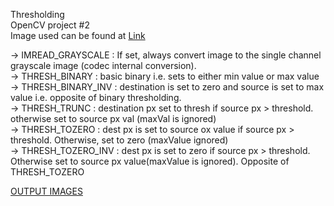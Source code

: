 Thresholding<br>
OpenCV project #2<br>
Image used can be found at [Link](https://github.com/Sidhved/MyMachineGotEyes/blob/main/Thresholding/threshold.jpeg)

-> IMREAD_GRAYSCALE :  If set, always convert image to the single channel grayscale image (codec internal conversion).<br>
-> THRESH_BINARY : basic binary i.e. sets to either min value or max value<br>
-> THRESH_BINARY_INV : destination is set to zero and source is set to max value i.e. opposite of binary thresholding.<br>
-> THRESH_TRUNC : destination px set to thresh if source px > threshold. otherwise set to source px val (maxVal is ignored)<br>
-> THRESH_TOZERO : dest px is set to source ox value if source px > threshold. Otherwise, set to zero (maxValue ignored)<br>
-> THRESH_TOZERO_INV : dest px is set to zero if source px > threshold. Otherwise set to source px value(maxValue is ignored). Opposite of THRESH_TOZERO<br>

[OUTPUT IMAGES](https://github.com/Sidhved/MyMachineGotEyes/tree/main/Thresholding/OutputImages)